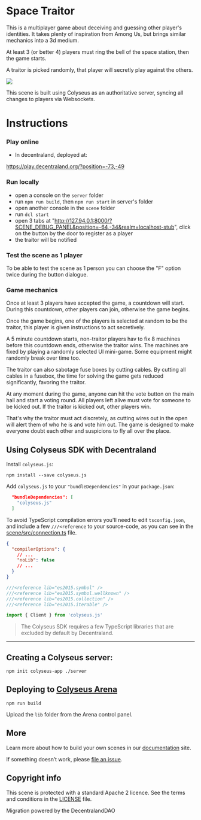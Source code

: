 # Space Traitor

This is a multiplayer game about deceiving and guessing other player's identities. It takes plenty of inspiration from Among Us, but brings similar mechanics into a 3d medium.

At least 3 (or better 4) players must ring the bell of the space station, then the game starts.

A traitor is picked randomly, that player will secretly play against the others.

![](https://raw.githubusercontent.com/nearnshaw/Space-Traitor/master/screenshot.jpeg)

This scene is built using Colyseus as an authoritative server, syncing all changes to players via Websockets.

# Instructions

### Play online

- In decentraland, deployed at:

https://play.decentraland.org/?position=-73,-49

### Run locally

- open a console on the `server` folder
- run `npm run build`, then `npm run start` in server's folder
- open another console in the `scene` folder
- run `dcl start`
- open 3 tabs at "http://127.94.0.1:8000/?SCENE_DEBUG_PANEL&position=-64,-34&realm=localhost-stub", click on the button by the door to register as a player
- the traitor will be notified

### Test the scene as 1 player

To be able to test the scene as 1 person you can choose the "F" option twice during the button dialogue.

### Game mechanics

Once at least 3 players have accepted the game, a countdown will start. During this countdown, other players can join, otherwise the game begins.

Once the game begins, one of the players is selected at random to be the traitor, this player is given instructions to act secretively.

A 5 minute countdown starts, non-traitor players hav to fix 8 machines before this countdown ends, otherwise the traitor wins. The machines are fixed by playing a randomly selected UI mini-game. Some equipment might randomly break over time too.

The traitor can also sabotage fuse boxes by cutting cables. By cutting all cables in a fusebox, the time for solving the game gets reduced significantly, favoring the traitor.

At any moment during the game, anyone can hit the vote button on the main hall and start a voting round. All players left alive must vote for someone to be kicked out. If the traitor is kicked out, other players win.

That's why the traitor must act discretely, as cutting wires out in the open will alert them of who he is and vote him out. The game is designed to make everyone doubt each other and suspicions to fly all over the place.

## Using Colyseus SDK with Decentraland

Install `colyseus.js`:

```
npm install --save colyseus.js
```

Add `colyseus.js` to your `"bundleDependencies"` in your `package.json`:

```json
  "bundleDependencies": [
    "colyseus.js"
  ]
```

To avoid TypeScript compilation errors you'll need to edit `tsconfig.json`, and include a few `///<reference` to your source-code, as you can see in the [scene/src/connection.ts](scene/src/connection.ts) file.

```json
{
  "compilerOptions": {
    // ...
    "noLib": false
    // ...
  }
}
```

```typescript
///<reference lib="es2015.symbol" />
///<reference lib="es2015.symbol.wellknown" />
///<reference lib="es2015.collection" />
///<reference lib="es2015.iterable" />

import { Client } from 'colyseus.js'
```

> The Colyseus SDK requires a few TypeScript libraries that are excluded by default by Decentraland.

---

## Creating a Colyseus server:

```
npm init colyseus-app ./server
```

## Deploying to [Colyseus Arena](https://www.colyseus.io/arena)

```
npm run build
```

Upload the `lib` folder from the Arena control panel.

## More

Learn more about how to build your own scenes in our [documentation](https://docs.decentraland.org/) site.

If something doesn’t work, please [file an issue](https://github.com/decentraland-scenes/Awesome-Repository/issues/new).

## Copyright info

This scene is protected with a standard Apache 2 licence. See the terms and conditions in the [LICENSE](/LICENSE) file.

Migration powered by the DecentralandDAO